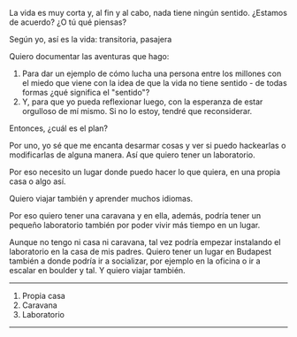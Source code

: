 La vida es muy corta y, al fin y al cabo, nada tiene ningún sentido. ¿Estamos de acuerdo? ¿O tú qué piensas?

Según yo, así es la vida: transitoria, pasajera

Quiero documentar las aventuras que hago:
1. Para dar un ejemplo de cómo lucha una persona entre los millones con el miedo que viene con la idea de que la vida no tiene sentido - de todas formas ¿qué significa el "sentido"?
2. Y, para que yo pueda reflexionar luego, con la esperanza de estar orgulloso de mí mismo. Si no lo estoy, tendré que reconsiderar.

Entonces, ¿cuál es el plan?

Por uno, yo sé que me encanta desarmar cosas y ver si puedo hackearlas o modificarlas de alguna manera. Así que quiero tener un laboratorio.

Por eso necesito un lugar donde puedo hacer lo que quiera, en una propia casa o algo así.

Quiero viajar también y aprender muchos idiomas.

Por eso quiero tener una caravana y en ella, además, podría tener un pequeño laboratorio también por poder vivir más tiempo en un lugar.

Aunque no tengo ni casa ni caravana, tal vez podría empezar instalando el laboratorio en la casa de mis padres. Quiero tener un lugar en Budapest también a donde podría ir a socializar, por ejemplo en la oficina o ir a escalar en boulder y tal. Y quiero viajar también.

---

1. Propia casa
2. Caravana
3. Laboratorio

---

